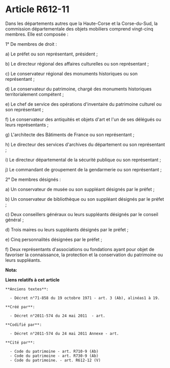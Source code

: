 # Article R612-11

Dans les départements autres que la Haute-Corse et la Corse-du-Sud, la commission départementale des objets mobiliers
comprend vingt-cinq membres. Elle est composée :

1° De membres de droit :

a) Le préfet ou son représentant, président ;

b) Le directeur régional des affaires culturelles ou son représentant ;

c) Le conservateur régional des monuments historiques ou son représentant ;

d) Le conservateur du patrimoine, chargé des monuments historiques territorialement compétent ;

e) Le chef de service des opérations d'inventaire du patrimoine culturel ou son représentant ;

f) Le conservateur des antiquités et objets d'art et l'un de ses délégués ou leurs représentants ;

g) L'architecte des Bâtiments de France ou son représentant ;

h) Le directeur des services d'archives du département ou son représentant ;

i) Le directeur départemental de la sécurité publique ou son représentant ;

j) Le commandant de groupement de la gendarmerie ou son représentant ;

2° De membres désignés :

a) Un conservateur de musée ou son suppléant désignés par le préfet ;

b) Un conservateur de bibliothèque ou son suppléant désignés par le préfet ;

c) Deux conseillers généraux ou leurs suppléants désignés par le conseil général ;

d) Trois maires ou leurs suppléants désignés par le préfet ;

e) Cinq personnalités désignées par le préfet ;

f) Deux représentants d'associations ou fondations ayant pour objet de favoriser la connaissance, la protection et la
conservation du patrimoine ou leurs suppléants.

**Nota:**



**Liens relatifs à cet article**

	**Anciens textes**:

	  - Décret n°71-858 du 19 octobre 1971 - art. 3 (Ab), alinéas1 à 19.

	**Créé par**:

	  - Décret n°2011-574 du 24 mai 2011  - art.

	**Codifié par**:

	  - Décret n°2011-574 du 24 mai 2011 Annexe - art.

	**Cité par**:

	  - Code du patrimoine - art. R710-9 (Ab)
	  - Code du patrimoine - art. R730-9 (Ab)
	  - Code du patrimoine. - art. R612-12 (V)
